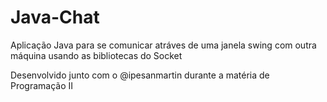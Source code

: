 # Java-Chat

Aplicação Java para se comunicar atráves de uma janela swing com outra máquina usando as bibliotecas do Socket

Desenvolvido junto com o @ipesanmartin durante a matéria de Programação II
